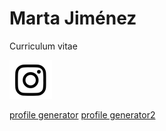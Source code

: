 # Marta Jiménez
Curriculum vitae

![Instagram](/images/insta.png)

[profile generator](https://profile-readme-generator.com/)
[profile generator2](https://github.com/abhisheknaiidu/awesome-github-profile-readme?tab=readme-ov-file)



